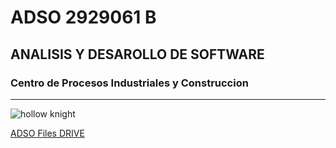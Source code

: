 # ADSO 2929061 B
## ANALISIS Y DESAROLLO DE SOFTWARE
### Centro de Procesos Industriales y Construccion
---
![hollow knight](https://tinyurl.com/32t822xh)

[ADSO Files DRIVE](https://tinyurl.com/wnkk334u)